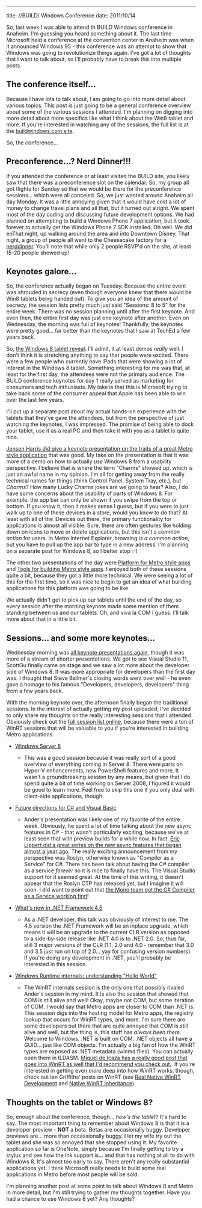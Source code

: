 --- 
title: //BUILD/ Windows Conference
date: 2011/10/14

So, last week I was able to attend th BUILD Windows conference in Anaheim. I'm
guessing you heard something about it. The last time Microsoft held a
conference at the convention center in Anaheim was when it announced Windows 95
\- this conference was an attempt to show that Windows was going to
revolutionize things again. I've got a lot of thoughts that I want to talk
about, so I'll probably have to break this into multiple posts.

## The conference itself...

Because I have lots to talk about, I am going to go into more detail about
various topics. This post is just going to be a general conference overview
about some of the various sessions I attended. I'm planning on digging into
more detail about more specifics like what I think about the Win8 tablet and
more. If you're interested in watching any of the sessions, the full list is
at the [buildwindows.com site](http://www.buildwindows.com/Sessions/Schedule).

So, the conference...

## Preconference...? Nerd Dinner!!!

If you attended the conference or at least visited the BUILD site, you likely
saw that there was a preconference slot on the calendar. So, my group all got
flights for Sunday so that we would be there for the preconference sessions...
which were all canceled. So, we just wanted around Anaheim all day Monday. It
was a little annoying given that it would have cost a lot of money to change
travel plans and all that, but it turned out alright. We spent most of the day
coding and discussing future development options. We had planned on attempting
to build a Windows Phone 7 application, but it took forever to actually get
the Windows Phone 7 SDK installed. Oh well. We did enThat night,  up walking
around the area and into Downtown Disney. That night, a group of people all
went to the Cheesecake factory for a
[nerddinner](http://www.nerddinner.com/5027). You'll note that while only 2
people RSVP'd on the site, at least 15-20 people showed up!

## Keynotes galore...

So, the conference actually began on Tuesday. Because the entire event was
shrouded in secrecy (even though everyone knew that there would be Win8
tablets being handed out). To give you an idea of the amount of secrecy, the
session lists pretty much just said "Sessions: 8 to 5" for the entire week.
There was no session planning until after the first keynote. And even then,
the entire first day was just one keynote after another. Even on Wednesday,
the morning was full of keynotes! Thankfully, the keynotes were pretty good...
far better than the keynotes that I saw at TechEd a few years back.

So, [the Windows 8 tablet
reveal](http://channel9.msdn.com/events/BUILD/BUILD2011/KEY-0001). I'll admit,
it at least demos *really* well. I don't think it is stretching anything to
say that people were excited. There were a few people who currently have iPads
that were showing a lot of interest in the Windows 8 tablet. Something
interesting for me was that, at least for the first day, the attendees were
not the primary audience. The BUILD conference keynotes for day 1 really
served as marketing for consumers and tech inthusiasts. My take is that this
is Microsoft trying to take back some of the consumer appeal that Apple has
been able to win over the last few years.

I'll put up a separate post about my actual hands-on experience with the
tablets that they've gave the attendees, but from the perspective of just
watching the keynotes, I was impressed. The promise of being able to dock your
tablet, use it as a real PC and then take it with you as a tablet is quite
nice.

[Jensen Harris did give a keynote presentation on the traits of a great Metro
style application](http://channel9.msdn.com/events/BUILD/BUILD2011/BPS-1004)
that was good. My take on the presentation is that it was more of a demo on
how to actually *use* Windows 8 from a usability perspective. I believe that
is where the term "Charms" showed up, which is just an awful name in my
opinion. I'm all for getting away from the really technical names for things
(think Control Panel, System Tray, etc.), but *Charms*? How many Lucky Charms
jokes are we going to hear? Also, I do have some concerns about the usability
of parts of Windows 8. For example, the app bar can only be shown if you swipe
from the top or bottom. If you know it, then it makes sense I guess, but if
you were to just walk up to one of these devices in a store, would you know to
do that? At least with all of the iDevices out there, the primary
functionality for applications is almost all visible. Sure, there are often
gestures like holding down on icons to move or delete applications, but this
isn't a *common action* for users. In Metro Internet Explorer, browsing *is a
common action*, but you have to pull up the app bar to type in a new address.
I'm planning on a separate post for Windows 8, so I better stop :-)

The other two presentations of the day were [Platform for Metro style
apps](http://channel9.msdn.com/events/BUILD/BUILD2011/BPS-1005) and [Tools for
building Metro style
apps](http://channel9.msdn.com/events/BUILD/BUILD2011/BPS-1006). I enjoyed
both of these sessions quite a bit, because they got a little more technical.
We were seeing a lot of this for the first time, so it was nice to begin to
get an idea of what building applications for this platform was going to be
like.

We actually didn't get to pick up our tablets until the end of the day, so
every session after the morning keynote made some mention of them standing
between us and our tablets. Oh, and viva la COM I guess. I'll talk more about
that in a little bit.

## Sessions... and some more keynotes...

Wednesday morning was [all keynote presentations
again](http://channel9.msdn.com/events/BUILD/BUILD2011/KEY-0002), though it
was more of a stream of shorter presentations. We got to see Visual Studio 11,
ScottGu finally came on stage and we saw a lot more about the developer side
of Windows 8. It was more appropriate for developers than the first day was. I
thought that Steve Ballmer's closing words went over well - he even gave a
homage to his famous "Developers, developers, developers" thing from a few
years back.

With the morning keynote over, the afternoon finally began the traditional
sessions. In the interest of actually getting my post uploaded, I've decided
to only share my thoughts on the really interesting sessions that I attended.
Obviously check out the [full session list
online](http://www.buildwindows.com/Sessions/Schedule), because there were a
ton of WinRT sessions that will be valuable to you if you're interested in
building Metro applications.

  * [Windows Server 8](http://channel9.msdn.com/events/BUILD/BUILD2011/SAC-973F)
    * This was a good session because it was really sort of a good overview of
      everything coming in Server 8. There were parts on Hyper-V enhancements,
      new PowerShell features and more. It wasn't a groundbreaking session by
      any means, but given that I do spend quite a bit of time working on
      Server 2008, I figured it would be good to learn more. Feel free to skip
      this one if you only deal with client-side applications, though.

  * [Future directions for C# and Visual
    Basic](http://channel9.msdn.com/events/BUILD/BUILD2011/TOOL-816T)
    * Ander's presentation was likely one of my favorite of the entire week.
      Obviously, he spent a lot of time talking about the new async features
      in C# - that wasn't particularly exciting, because we've at least seen
      that with preview builds for a while now. In fact, [Eric Lippert did a
      great series on the new async features that began almost a year
      ago](http://blogs.msdn.com/b/ericlippert/archive/2010/10/28/asynchrony-in-c-5-part-one.aspx).
      The really exciting announcement from my perspective was Roslyn,
      otherwise known as "Compiler as a Service" for C#. There has been talk
      about having the C# compiler as a service *forever* so it is nice to
      finally have this. The Visual Studio support for it seemed great. At the
      time of this writing, it doesn't appear that the Roslyn CTP has released
      yet, but I imagine it will soon. I did want to point out that [the Mono
      team got the C# Compiler as a Service working
      first](http://www.mono-project.com/CsharpRepl)!

  * [What's new in .NET Framework 4.5](http://channel9.msdn.com/events/BUILD/BUILD2011/TOOL-834T)
    * As a .NET developer, this talk was obviously of interest to me. The 4.5
      version the .NET Framework will be an inplace upgrade, which means it
      will be an upgrade to the current CLR version as opposed to a
      side-by-side release like .NET 4.0 is to .NET 2.0. So, thus far, still 3
      major versions of the CLR (1.1, 2.0 and 4.0 - remember that 3.0 and 3.5
      just run on top of 2.0... yay for confusing version numbers). If you're
      doing any development in .NET, you'll probably be interested in this
      session.

  * [Windows Runtime internals: understanding "Hello World"](http://channel9.msdn.com/events/BUILD/BUILD2011/PLAT-875T)
    * The WinRT internals session is the only one that possibly rivaled
      Ander's session in my mind. It is also the session that showed that COM
      is still alive and well! Okay, maybe not COM, but some iteration of COM.
      I would say that Metro apps are closer to COM than .NET is. This session
      digs into the hosting model for Metro apps, the registry lookup that
      occurs for WinRT types, and more. I'm sure there are some developers out
      there that are quite annoyed that COM is still alive and well, but the
      thing is, this stuff has *always been there*. Welcome to Windows. .NET
      is built on COM. .NET objects all have a GUID... just like COM objects.
      I'm actually a big fan of how the WinRT types are exposed as .NET
      metadata (winmd files). You can actually open them in ILDASM. [Miguel de
      Icaza has a really good post that goes into WinRT as well that I'd
      recommend you check
      out.](http://tirania.org/blog/archive/2011/Sep-15.html). If you're
      interested in getting even *more* deep into how WinRT works, though,
      check out Ian Griffiths' posts on WinRT (see [Real Native WinRT
      Development](http://www.interact-sw.co.uk/iangblog/2011/09/16/real-native-winrt)
      and [Native WinRT
      Inheritance](http://www.interact-sw.co.uk/iangblog/2011/09/25/native-winrt-inheritance)).

## Thoughts on the tablet or Windows 8?

So, enough about the conference, though... *how's the tablet*? It's hard to
say. The most important thing to remember about Windows 8 is that it is a
developer preview - __NOT__ a beta. Betas are occasionally buggy. Developer
previews are... more than occassionally buggy. I let my wife try out the
tablet and she was so annoyed that she stopped using it. My favorite
application so far is OneNote, simply because I'm finally getting to try a
stylus and see how the Ink support is... and that has nothing at all to do
with Windows 8. It's almost too early to say. There aren't any really
substantial applications yet. I think Microsoft really needs to build some
real applications in Metro before most people will be sold.

I'm planning another post at some point to talk about Windows 8 and Metro in
more detail, but I'm still trying to gather my thoughts together. Have you had
a chance to use Windows 8 yet? Any thoughts?

